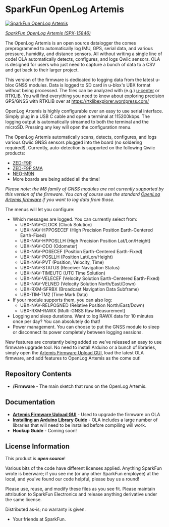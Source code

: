 SparkFun OpenLog Artemis
===========================================================

[![SparkFun OpenLog Artemis](https://cdn.sparkfun.com//assets/parts/1/4/4/8/0/15846-OpenLog_Artemis-01.jpg)](https://www.sparkfun.com/products/15846)

[*SparkFun OpenLog Artemis (SPX-15846)*](https://www.sparkfun.com/products/15846)

The OpenLog Artemis is an open source datalogger the comes preprogrammed to automatically log IMU, GPS, serial data, and various pressure, humidity, and distance sensors. All without writing a single line of code! OLA automatically detects, configures, and logs Qwiic sensors. OLA is designed for users who just need to capture a bunch of data to a CSV and get back to their larger project.

This version of the firmware is dedicated to logging data from the latest u-blox GNSS modules. Data is logged to SD card in u-blox's UBX format without being processed. The files can be analyzed with
(e.g.) [u-center](https://www.u-blox.com/en/product/u-center) or RTKLIB. You will find everything you need to know about exploring precision GPS/GNSS with RTKLIB over at https://rtklibexplorer.wordpress.com/

OpenLog Artemis is highly configurable over an easy to use serial interface. Simply plug in a USB C cable and open a terminal at 115200kbps. The logging output is automatically streamed to both the terminal and the microSD. Pressing any key will open the configuration menu.

The OpenLog Artemis automatically scans, detects, configures, and logs various Qwiic GNSS sensors plugged into the board (no soldering required!). Currently, auto-detection is supported on the following Qwiic products:

* [ZED-F9P](https://www.sparkfun.com/products/15136)
* [ZED-F9P SMA](https://www.sparkfun.com/products/16481)
* [NEO-M9N](https://www.sparkfun.com/products/15712)
* More boards are being added all the time!

_Please note: the M8 family of GNSS modules are not currently supported by this version of the firmware. You can of course use the standard [OpenLog Artemis firmware](https://github.com/sparkfun/OpenLog_Artemis) if you want to log data from those._

The menus will let you configure:

* Which messages are logged. You can currently select from:
  * UBX-NAV-CLOCK     (Clock Solution)
  * UBX-NAV-HPPOSECEF (High Precision Position Earth-Centered Earth-Fixed)
  * UBX-NAV-HPPOSLLH  (High Precision Position Lat/Lon/Height)
  * UBX-NAV-ODO       (Odometer)
  * UBX-NAV-POSECEF   (Position Earth-Centered Earth-Fixed)
  * UBX-NAV-POSLLH    (Position Lat/Lon/Height)
  * UBX-NAV-PVT       (Position, Velocity, Time)
  * UBX-NAV-STATUS    (Receiver Navigation Status)
  * UBX-NAV-TIMEUTC   (UTC Time Solution)
  * UBX-NAV-VELECEF   (Velocity Solution Earth-Centered Earth-Fixed)
  * UBX-NAV-VELNED    (Velocity Solution North/East/Down)
  * UBX-RXM-SFRBX     (Broadcast Navigation Data Subframe)
  * UBX-TIM-TM2       (Time Mark Data)
* If your module supports them, you can also log:
  * UBX-NAV-RELPOSNED (Relative Position North/East/Down)
  * UBX-RXM-RAWX      (Multi-GNSS Raw Measurement)
* Logging and sleep durations. Want to log RAWX data for 10 minutes once per day? You can absolutely do that!
* Power management. You can choose to put the GNSS module to sleep or disconnect its power completely between logging sessions.

New features are constantly being added so we’ve released an easy to use firmware upgrade tool. No need to install Arduino or a bunch of libraries, simply open the [Artemis Firmware Upload GUI](https://github.com/sparkfun/Artemis-Firmware-Upload-GUI), load the latest OLA firmware, and add features to OpenLog Artemis as the come out!

Repository Contents
-------------------

* **/Firmware** - The main sketch that runs on the OpenLog Artemis.

Documentation
--------------

* **[Artemis Firmware Upload GUI](https://github.com/sparkfun/Artemis-Firmware-Upload-GUI)** - Used to upgrade the firmware on OLA
* **[Installing an Arduino Library Guide](https://learn.sparkfun.com/tutorials/installing-an-arduino-library)** - OLA includes a large number of libraries that will need to be installed before compiling will work.
* **Hookup Guide** - Coming soon!

License Information
-------------------

This product is _**open source**_!

Various bits of the code have different licenses applied. Anything SparkFun wrote is beerware; if you see me (or any other SparkFun employee) at the local, and you've found our code helpful, please buy us a round!

Please use, reuse, and modify these files as you see fit. Please maintain attribution to SparkFun Electronics and release anything derivative under the same license.

Distributed as-is; no warranty is given.

- Your friends at SparkFun.
